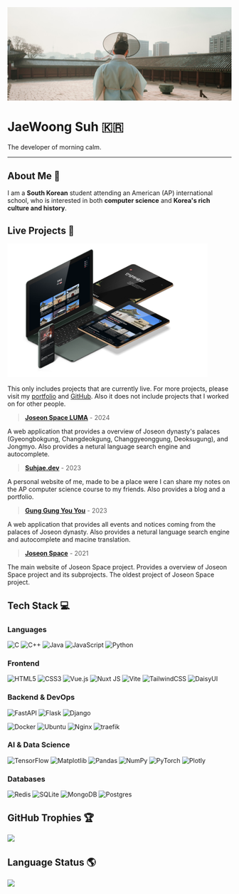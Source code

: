 [![Header Image](media/header.png)](https://github.com/SuhJae)

# JaeWoong Suh 🇰🇷
The developer of morning calm.

---

## About Me 👋

I am a **South Korean** student attending an American (AP) international school, who is interested in both **computer
science** and **Korea's rich culture and history**.

## Live Projects 🚀

<img src="media/projects.png" height="300"  alt="Screen with product of Joseon Space"/>

This only includes projects that are currently live. For more projects, please visit
my [portfolio]("https://suhjae.dev") and [GitHub](https://github.com/SuhJae). Also it does not include projects that I
worked on for other people.

> **[Joseon Space LUMA]("https://luma.joseon.space")** - 2024

A web application that provides a overview of Joseon dynasty's palaces (Gyeongbokgung, Changdeokgung, Changgyeonggung,
Deoksugung), and Jongmyo. Also provides a netural language search engine and autocomplete.

> **[Suhjae.dev]("https://suhjae.dev")** - 2023

A personal website of me, made to be a place were I can share my notes on the AP computer science course to my friends.
Also provides a blog and a portfolio.

> **[Gung Gung You You]("https://gung.joseon.space")** - 2023

A web application that provides all events and notices coming from the palaces of Joseon dynasty. Also provides a
netural language search engine and autocomplete and macine translation.

> **[Joseon Space]("https://joseon.space")** - 2021

The main website of Joseon Space project. Provides a overview of Joseon Space project and its subprojects. The oldest
project of Joseon Space project.

## Tech Stack 💻

### Languages

![C](https://img.shields.io/badge/c-%2300599C.svg?style=for-the-badge&logo=c&logoColor=white) ![C++](https://img.shields.io/badge/c++-%2300599C.svg?style=for-the-badge&logo=c%2B%2B&logoColor=white) ![Java](https://img.shields.io/badge/java-%23ED8B00.svg?style=for-the-badge&logo=openjdk&logoColor=white) ![JavaScript](https://img.shields.io/badge/javascript-%23323330.svg?style=for-the-badge&logo=javascript&logoColor=%23F7DF1E) ![Python](https://img.shields.io/badge/python-3670A0?style=for-the-badge&logo=python&logoColor=ffdd54)

### Frontend

![HTML5](https://img.shields.io/badge/html5-%23E34F26.svg?style=for-the-badge&logo=html5&logoColor=white) ![CSS3](https://img.shields.io/badge/css3-%231572B6.svg?style=for-the-badge&logo=css3&logoColor=white) ![Vue.js](https://img.shields.io/badge/vue.js-%2335495e.svg?style=for-the-badge&logo=vuedotjs&logoColor=%234FC08D) ![Nuxt JS](https://img.shields.io/badge/Nuxt-002E3B?style=for-the-badge&logo=nuxt.js&logoColor=#00DC82) ![Vite](https://img.shields.io/badge/vite-%23646CFF.svg?style=for-the-badge&logo=vite&logoColor=white) ![TailwindCSS](https://img.shields.io/badge/tailwindcss-%2338B2AC.svg?style=for-the-badge&logo=tailwind-css&logoColor=white) ![DaisyUI](https://img.shields.io/badge/daisyui-5A0EF8?style=for-the-badge&logo=daisyui&logoColor=white)

### Backend & DevOps

![FastAPI](https://img.shields.io/badge/FastAPI-005571?style=for-the-badge&logo=fastapi) ![Flask](https://img.shields.io/badge/flask-%23000.svg?style=for-the-badge&logo=flask&logoColor=white) ![Django](https://img.shields.io/badge/django-%23092E20.svg?style=for-the-badge&logo=django&logoColor=white)

![Docker](https://img.shields.io/badge/docker-%230db7ed.svg?style=for-the-badge&logo=docker&logoColor=white) ![Ubuntu](https://img.shields.io/badge/Ubuntu-E95420?style=for-the-badge&logo=ubuntu&logoColor=white) ![Nginx](https://img.shields.io/badge/nginx-%23009639.svg?style=for-the-badge&logo=nginx&logoColor=white) ![traefik](https://img.shields.io/badge/traefik-%23FFB900.svg?style=for-the-badge&logo=traefik&logoColor=white)

### AI & Data Science

![TensorFlow](https://img.shields.io/badge/TensorFlow-%23FF6F00.svg?style=for-the-badge&logo=TensorFlow&logoColor=white) ![Matplotlib](https://img.shields.io/badge/Matplotlib-%23ffffff.svg?style=for-the-badge&logo=Matplotlib&logoColor=black) ![Pandas](https://img.shields.io/badge/pandas-%23150458.svg?style=for-the-badge&logo=pandas&logoColor=white) ![NumPy](https://img.shields.io/badge/numpy-%23013243.svg?style=for-the-badge&logo=numpy&logoColor=white) ![PyTorch](https://img.shields.io/badge/PyTorch-%23EE4C2C.svg?style=for-the-badge&logo=PyTorch&logoColor=white) ![Plotly](https://img.shields.io/badge/Plotly-%233F4F75.svg?style=for-the-badge&logo=plotly&logoColor=white)

### Databases

![Redis](https://img.shields.io/badge/redis-%23DD0031.svg?style=for-the-badge&logo=redis&logoColor=white) ![SQLite](https://img.shields.io/badge/sqlite-%2307405e.svg?style=for-the-badge&logo=sqlite&logoColor=white) ![MongoDB](https://img.shields.io/badge/MongoDB-%234ea94b.svg?style=for-the-badge&logo=mongodb&logoColor=white) ![Postgres](https://img.shields.io/badge/postgres-%23316192.svg?style=for-the-badge&logo=postgresql&logoColor=white)

## GitHub Trophies 🏆

![](https://github-profile-trophy.vercel.app/?username=SuhJae&theme=onedark&no-frame=true&margin-w=4&column=-1)

## Language Status 🌎

![](https://github-readme-stats.vercel.app/api/top-langs/?username=suhjae&layout=compact&theme=transparent)
